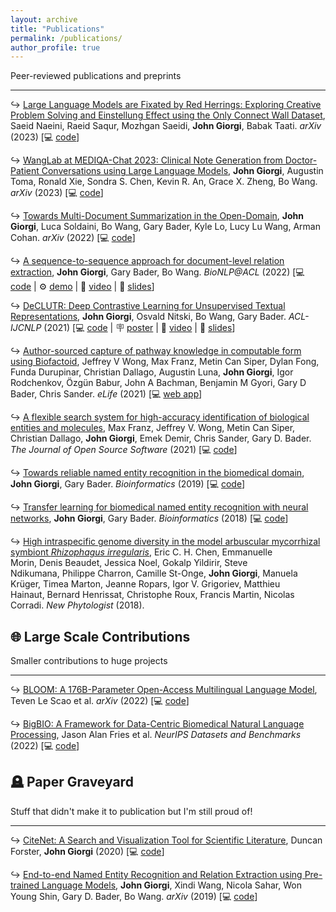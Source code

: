 ```yaml
---
layout: archive
title: "Publications"
permalink: /publications/
author_profile: true
---
```


<!-- Going to do this in pure markdown, so comment out the boilerplate>

<!-- {% if author.googlescholar %}
  You can also find my articles on <u><a href="{{author.googlescholar}}">my Google Scholar profile</a>.</u>
{% endif %}

{% include base_path %}

{% for post in site.publications reversed %}
  {% include archive-single.html %}
{% endfor %} -->

Peer-reviewed publications and preprints

---

↪ [Large Language Models are Fixated by Red Herrings: Exploring Creative Problem Solving and Einstellung Effect using the Only Connect Wall Dataset](https://arxiv.org/abs/2306.11167),
Saeid Naeini, Raeid Saqur, Mozhgan Saeidi, __John Giorgi__, Babak Taati. _arXiv_ (2023) [💻 [code](https://github.com/TaatiTeam/OCW)]

↪ [WangLab at MEDIQA-Chat 2023: Clinical Note Generation from Doctor-Patient Conversations using Large Language Models](https://arxiv.org/abs/2305.02220),
__John Giorgi__, Augustin Toma, Ronald Xie, Sondra S. Chen, Kevin R. An, Grace X. Zheng, Bo Wang. _arXiv_ (2023) [💻 [code](https://github.com/bowang-lab/MEDIQA-Chat-2023-WangLab)]

↪ [Towards Multi-Document Summarization in the Open-Domain](https://arxiv.org/abs/2212.10526),
__John Giorgi__, Luca Soldaini, Bo Wang, Gary Bader, Kyle Lo, Lucy Lu Wang, Arman Cohan. _arXiv_ (2022) [💻 [code](https://github.com/allenai/open-mds)]

↪ [A sequence-to-sequence approach for document-level relation extraction](https://aclanthology.org/2022.bionlp-1.2/),
__John Giorgi__, Gary Bader, Bo Wang. _BioNLP@ACL_ (2022) [💻 [code](https://github.com/johngiorgi/seq2rel) | ⚙️ [demo](https://share.streamlit.io/johngiorgi/seq2rel/main/demo.py) | 🎥 [video](https://underline.io/lecture/51397-a-sequence-to-sequence-approach-for-document-level-relation-extraction) | 🛝 [slides](https://docs.google.com/presentation/d/1eJ3uFakfjSFmuMrYiA-PtMY5QFhm8kRSykFkkxw_6LM/edit?usp=sharing)]

↪ [DeCLUTR: Deep Contrastive Learning for Unsupervised Textual Representations](https://aclanthology.org/2021.acl-long.72/),
__John Giorgi__, Osvald Nitski, Bo Wang, Gary Bader. _ACL-IJCNLP_ (2021) [💻 [code](https://github.com/JohnGiorgi/DeCLUTR) | 🪧 [poster](https://drive.google.com/file/d/17PfPPMJEn_v1VmvhMtu65TY1blf0_LjA/view?usp=sharing) | 🎥 [video](https://aclanthology.org/2021.acl-long.72.mp4) | 🛝 [slides](https://docs.google.com/presentation/d/1Xm5HiGIyRTb28aw-VnCM12mUyZCSl0tZR1W-UyAW6AQ/edit?usp=sharing)]

↪ [Author-sourced capture of pathway knowledge in computable form using Biofactoid](https://elifesciences.org/articles/68292), Jeffrey V Wong, Max Franz, Metin Can Siper, Dylan Fong, Funda Durupinar, Christian Dallago, Augustin Luna, __John Giorgi__, Igor Rodchenkov, Özgün Babur, John A Bachman, Benjamin M Gyori, Gary D Bader, Chris Sander. _eLife_ (2021) [💻 [web app](https://biofactoid.org/)]

↪ [A flexible search system for high-accuracy identification of biological entities and molecules](https://joss.theoj.org/papers/10.21105/joss.03756), Max Franz, Jeffrey V. Wong, Metin Can Siper, Christian Dallago, __John Giorgi__, Emek Demir, Chris Sander, Gary
D. Bader. _The Journal of Open Source Software_ (2021) [💻 [code](https://github.com/PathwayCommons/grounding-search)]

↪ [Towards reliable named entity recognition in the biomedical domain](https://academic.oup.com/bioinformatics/article/36/1/280/5520946),
__John Giorgi__, Gary Bader. _Bioinformatics_ (2019) [💻 [code](https://github.com/BaderLab/Towards-reliable-BioNER)]

↪ [Transfer learning for biomedical named entity recognition with neural networks](https://academic.oup.com/bioinformatics/article/34/23/4087/5026661),
__John Giorgi__, Gary Bader. _Bioinformatics_ (2018) [💻 [code](https://github.com/BaderLab/Transfer-Learning-BNER-Bioinformatics-2018)]

↪ [High intraspecific genome diversity in the model arbuscular mycorrhizal symbiont _Rhizophagus irregularis_](https://nph.onlinelibrary.wiley.com/doi/10.1111/nph.14989), Eric C. H. Chen, Emmanuelle Morin, Denis Beaudet, Jessica Noel, Gokalp Yildirir, Steve Ndikumana, Philippe Charron, Camille St-Onge, __John Giorgi__, Manuela Krüger, Timea Marton, Jeanne Ropars, Igor V. Grigoriev, Matthieu Hainaut, Bernard Henrissat, Christophe Roux, Francis Martin, Nicolas Corradi. _New Phytologist_ (2018).

## 🌐 Large Scale Contributions

Smaller contributions to huge projects

---

↪ [BLOOM: A 176B-Parameter Open-Access Multilingual Language Model](https://arxiv.org/abs/2211.05100), Teven Le Scao et al. _arXiv_ (2022) [💻 [code](https://huggingface.co/bigscience/bloom)]

↪ [BigBIO: A Framework for Data-Centric Biomedical Natural Language Processing](https://arxiv.org/abs/2206.15076), Jason Alan Fries et al. _NeurIPS Datasets and Benchmarks_ (2022) [💻 [code](https://github.com/bigscience-workshop/biomedical)]

## 🪦 Paper Graveyard

Stuff that didn't make it to publication but I'm still proud of!

---

↪ [CiteNet: A Search and Visualization Tool for Scientific Literature](./../files/citenet.pdf), Duncan Forster, __John Giorgi__ (2020) [💻 [code](https://github.com/duncster94/citenet)]

↪ [End-to-end Named Entity Recognition and Relation Extraction using Pre-trained Language Models](https://arxiv.org/abs/1912.13415),
__John Giorgi__, Xindi Wang, Nicola Sahar, Won Young Shin, Gary D. Bader, Bo Wang. _arXiv_ (2019) [💻 [code](https://github.com/bowang-lab/joint-ner-and-re)]